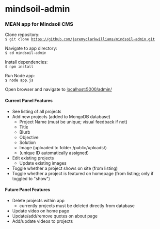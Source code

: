 # mindsoil-admin
### MEAN app for Mindsoil CMS

Clone repository:<br />
<code>$ git clone https://github.com/jeremyclarkwilliams/mindsoil-admin.git</code>

Navigate to app directory:<br />
<code>$ cd mindsoil-admin</code>

Install dependencies:<br />
<code>$ npm install</code>

Run Node app:<br />
<code>$ node app.js</code>

Open browser and navigate to [localhost:5000/admin/](http://localhost:5000/admin/)

#### Current Panel Features

* See listing of all projects
* Add new projects (added to MongoDB database)
  - Project Name (must be unique; visual feedback if not)
  - Title
  - Blurb
  - Objective
  - Solution
  - Image (uploaded to folder /public/uploads/)
  - (unique ID automatically assigned)
* Edit existing projects
  - Update existing images
* Toggle whether a project shows on site (from listing)
* Toggle whether a project is featured on homepage (from listing; only if toggled to "show")

#### Future Panel Features

* Delete projects within app
  - currently projects must be deleted directly from database
* Update video on home page
* Update/add/remove quotes on about page
* Add/update videos to projects
